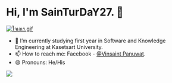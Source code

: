 # Hi, I'm SainTurDaY27. 👋

<a href="https://www.youtube.com/watch?v=wXnG6VET-dw">![ใจเกเร.gif](pto.gif)</a>

- 🌱 I’m currently studying first year in Software and Knowledge Engineering at Kasetsart University.
- 📫 How to reach me: Facebook - [@Vinsaint Panuwat](https://www.facebook.com/nong.vinsaint/).
- 😄 Pronouns: He/His


<img src="https://github-readme-stats.vercel.app/api?username=SainTurDaY27&&show_icons=true&title_color=ffffff&icon_color=bb2acf&text_color=daf7dc&bg_color=151515">
